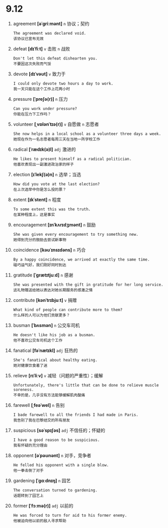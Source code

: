 # 9.12

1. agreement **[əˈɡriːmənt]** `n` 协议；契约

   ```
   The agreement was declared void.
   该协议已宣布无效
   ```

2. defeat **[dɪˈfiːt]** `v` 击败 `n` 战败

   ```
   Don't let this defeat dishearten you.
   不要因这次失败而气馁
   ```

3. devote **[dɪˈvəʊt]** `v` 致力于

   ```
   I could only devote two hours a day to work.
   我一天只能在这个工作上花两小时
   ```

4. pressure **[ˈpreʃə(r)]** `n` 压力

   ```
   Can you work under pressure?
   你能在压力下工作吗？
   ```

5. volunteer **[ˌvɒlənˈtɪə(r)]** `v` 自愿做 `n` 志愿者

   ```
   She now helps in a local school as a volunteer three days a week.
   她现在作为一名志愿者每周三天在当地一所学校工作
   ```

6. radical **[ˈrædɪk(ə)l]** `adj` 激进的

   ```
   He likes to present himself as a radical politician.
   他喜欢表现出一副激进政治家的样子
   ```

7. election **[ɪˈlekʃ(ə)n]** `n` 选举；当选

   ```
   How did you vote at the last election?
   在上次选举中你是怎么投的票？
   ```

8. extent **[ɪkˈstent]** `n` 程度

   ```
   To some extent this was the truth.
   在某种程度上，这是事实
   ```

9. encouragement **[ɪnˈkʌrɪdʒmənt]** `n` 鼓励

   ```
   She was given every encouragement to try something new.
   她得到充分的鼓励去尝试新事物
   ```

10. coincidence **[kəʊˈɪnsɪdəns]** `n` 巧合

    ```
    By a happy coincidence, we arrived at exactly the same time.
    碰巧运气好，我们刚好同时到达
    ```

11. gratitude **[ˈɡrætɪtjuːd]** `n` 感谢

    ```
    She was presented with the gift in gratitude for her long service.
    这礼物赠送给她以表达对她长期服务的感激之情
    ```

12. contribute **[kənˈtrɪbjuːt]** `v` 捐赠

    ```
    What kind of people can contribute more to them?
    什么样的人可以为他们贡献更多？
    ```

13. busman **[ˈbʌsmən]** `n` 公交车司机

    ```
    He doesn't like his job as a busman.
    他不喜欢公交车司机这个工作
    ```

14. fanatical **[fəˈnætɪkl]** `adj` 狂热的

    ```
    She's fanatical about healthy eating.
    她对健康饮食着了迷
    ```

15. relieve **[rɪˈliːv]** `v` 减轻（问题的严重性）；缓解

    ```
    Unfortunately, there's little that can be done to relieve muscle soreness.
    不幸的是，几乎没有方法能够缓解肌肉酸痛
    ```

16. farewell **[ˌfeəˈwel]** `n` 告别

    ```
    I bade farewell to all the friends I had made in Paris.
    我告别了我在巴黎结交的所有朋友
    ```

17. suspicious **[səˈspɪʃəs]** `adj` 不信任的；怀疑的

    ```
    I have a good reason to be suspicious.
    我有怀疑的充分理由
    ```

18. opponent **[əˈpəʊnənt]** `n` 对手，竞争者

    ```
    He felled his opponent with a single blow.
    他一拳击倒了对手
    ```

19. gardening **[ˈɡɑːdnɪŋ]** `n` 园艺

    ```
    The conversation turned to gardening.
    话题转到了园艺上
    ```

20. former **[ˈfɔːmə(r)]** `adj` 以前的
    ```
    He was forced to turn for aid to his former enemy.
    他被迫向他以前的敌人寻求帮助
    ```
